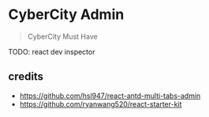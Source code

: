 # CyberCity Admin

> CyberCity Must Have

TODO: react dev inspector

## credits

- https://github.com/hsl947/react-antd-multi-tabs-admin
- https://github.com/ryanwang520/react-starter-kit

